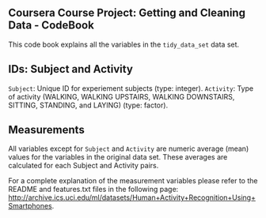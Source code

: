 ## Coursera Course Project: Getting and Cleaning Data - CodeBook

This code book explains all the variables in the `tidy_data_set` data set.

## IDs: Subject and Activity

`Subject`: Unique ID for experiement subjects (type: integer). 
`Activity`: Type of activity (WALKING, WALKING UPSTAIRS, WALKING DOWNSTAIRS, SITTING, STANDING, and LAYING) (type: factor).

## Measurements

All variables except for `Subject` and `Activity` are numeric average (mean) values for the variables in the original data set. These averages are calculated for each Subject and Activity pairs.

For a complete explanation of the measurement variables please refer to the README and features.txt files in the following page: http://archive.ics.uci.edu/ml/datasets/Human+Activity+Recognition+Using+Smartphones.


